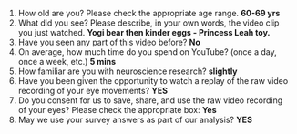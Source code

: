 1. How old are you? Please check the appropriate age range. **60-69 yrs**  
2. What did you see? Please describe, in your own words, the video clip you just watched. **Yogi bear then kinder eggs - Princess Leah toy.**  
3. Have you seen any part of this video before? **No**  
4. On average, how much time do you spend on YouTube? (once a day, once a week, etc.) **5 mins**  
5. How familiar are you with neuroscience research? **slightly**  
6. Have you been given the opportunity to watch a replay of the raw video recording of your eye movements? **YES**  
7. Do you consent for us to save, share, and use the raw video recording of your eyes? Please check the appropriate box: **Yes**  
8. May we use your survey answers as part of our analysis? **YES**  
